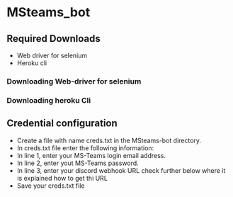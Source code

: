 # MSteams_bot
<h2> Required Downloads </h2>

<ul>
  <li>Web driver for selenium</li>
  <li>Heroku cli </li>
</ul>

<h3>Downloading Web-driver for selenium</h3>
<h3>Downloading heroku Cli</h3>


<h2>Credential configuration</h2>
<ul>
    <li>Create a file with name creds.txt in the MSteams-bot directory.</li>
    <li>In creds.txt file enter the following information:
    <li>In line 1, enter your MS-Teams login email address.</li>
    <li>In line 2, enter yout MS-Teams password. </li>
    <li>In line 3, enter your discord webhook URL check further below where it is explained how to get thi URL </li>
    <li>Save your creds.txt file</li>
    </li>
</ul>

